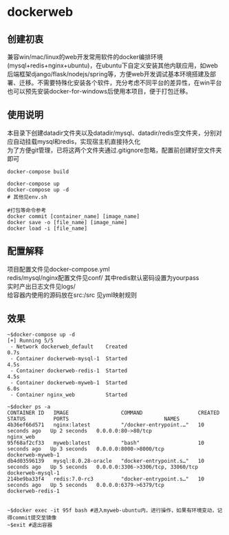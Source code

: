 # dockerweb
## 创建初衷
兼容win/mac/linux的web开发常用软件的docker编排环境(mysql+redis+nginx+ubuntu)，在ubuntu下自定义安装其他内联应用，如web后端框架django/flask/nodejs/spring等，方便web开发调试基本环境搭建及部署、迁移。不需要特殊化安装各个软件，充分考虑不同平台的差异性，在win平台也可以预先安装docker-for-windows后使用本项目，便于打包迁移。

## 使用说明
本目录下创建datadir文件夹以及datadir/mysql、datadir/redis空文件夹，分别对应自动挂载mysql和redis，实现宿主机直接持久化  
为了方便git管理，已将这两个文件夹通过.gitignore忽略，配置前创建好空文件夹即可  

```
docker-compose build

docker-compose up
docker-compose up -d
# 其他见env.sh

#打包等命令参考
docker commit [container_name] [image_name]
docker save -o [file_name] [image_name]
docker load -i [file_name]
```

## 配置解释
项目配置文件见docker-compose.yml  
redis/mysql/nginx配置文件见conf/ 其中redis默认密码设置为yourpass  
实时产出日志文件见logs/  
给容器内使用的源码放在src:/src 见yml映射规则  

## 效果
```
~$docker-compose up -d
[+] Running 5/5
 - Network dockerweb_default    Created                                                                                                  0.7s 
 - Container dockerweb-mysql-1  Started                                                                                                  4.5s
 - Container dockerweb-redis-1  Started                                                                                                  4.5s 
 - Container dockerweb-myweb-1  Started                                                                                                  6.0s
 - Container nginx_web          Started    

~$docker ps -a
CONTAINER ID   IMAGE                 COMMAND                  CREATED          STATUS         PORTS                               NAMES
4b36ef66d571   nginx:latest          "/docker-entrypoint.…"   10 seconds ago   Up 2 seconds   0.0.0.0:80->80/tcp                  nginx_web   
95f68af2cf33   myweb:latest          "bash"                   10 seconds ago   Up 3 seconds   0.0.0.0:8000->8000/tcp              dockerweb-myweb-1
db4d03596139   mysql:8.0.28-oracle   "docker-entrypoint.s…"   10 seconds ago   Up 5 seconds   0.0.0.0:3306->3306/tcp, 33060/tcp   dockerweb-mysql-1
214be9ba33f4   redis:7.0-rc3         "docker-entrypoint.s…"   10 seconds ago   Up 5 seconds   0.0.0.0:6379->6379/tcp              dockerweb-redis-1


~$docker exec -it 95f bash #进入myweb-ubuntu内，进行操作，如果有环境变动，记得commit提交至镜像
~$exit #退出容器
```


